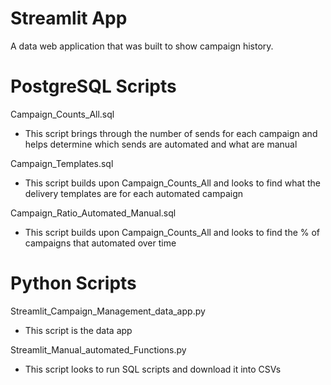 # Streamlit App
A data web application that was built to show campaign history.

# PostgreSQL Scripts
 Campaign_Counts_All.sql 
- This script brings through the number of sends for each campaign and helps determine which sends are automated and what are manual
 
 Campaign_Templates.sql  
- This script builds upon Campaign_Counts_All and looks to find what the delivery templates are for each automated campaign
 
 Campaign_Ratio_Automated_Manual.sql 
- This script builds upon Campaign_Counts_All and looks to find the % of campaigns that automated over time

# Python Scripts
 Streamlit_Campaign_Management_data_app.py
- This script is the data app
 
 Streamlit_Manual_automated_Functions.py  
- This script looks to run SQL scripts and download it into CSVs
